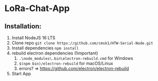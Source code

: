 # LoRa-Chat-App

## Installation:
1. Install NodeJS 16 LTS
2. Clone repo `git clone https://github.com/cmsk1/HTW-Serial-Node.git`
3. Install dependencies `npm install`
4. rebuild electron dependencies (!important)
   1. `.\node_modules\.bin\electron-rebuild.cmd` for Windows
   2. `$(npm bin)/electron-rebuild` for macOS/Linux
   3. errors? => https://github.com/electron/electron-rebuild
5. Start App

